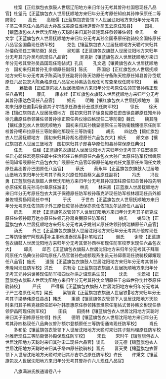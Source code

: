 <!-- { "loadSidebar": true } -->
　　杜案【正红旗包衣旗鼓人世居辽阳地方来归年分无考其曽孙杜国思现任八品官】杜望元【正蓝旗包衣人世居抚顺地方来归年分无考原任知府其孙神保原任二等防衞】
　　高氏
　　高继儒【正蓝旗包衣管领下人世居辽阳地方来归年分无考其子髙三伟原任六品包衣大孙髙成美原任淮扬道曽孙髙五云原任知县】
　　国礼【镶蓝旗包衣人世居沈阳地方天聪时来归其孙普连现任叅领兼佐领】金氏
　　金文学【正蓝旗包衣人世居抚顺地方来归年分无考其孙金国泰原任骁骑校金国栋原任八品官金国鼎现任防军校】
　　兑色【镶蓝旗包衣人世居抚顺地方天聪时来归其孙倭色现任三等防衞】吴氏
　　吴知藁【正蓝旗包衣旗鼓人世居沈阳地方来归年分无考其元孙吴均凯现任八品官】
　　吴克新【镶蓝旗包衣人世居抚顺地方来归年分无考其曽孙吴昌国现任笔帖式】孔氏
　　孔文选【镶黄旗包衣人世居抚顺地方　国初来归其曽孙孔宗顺原任副将】陈氏
　　陈国忠【正红旗包衣人世居抚顺地方来归年分无考其子陈英琦原任副将孙陈天防原任守备陈天柱原任知县曽孙岱斌原任六品包衣大陈桑格原任八品官元孙黒达色现任司库查亲现任防军校】
　　蘓氏
　　蘓敏善【正红旗包衣人世居抚顺地方来归年分无考原任佐领其曽孙蘓正现任八品官】
　　康氏
　　康永桂【正红旗包衣旗鼓人世居抚顺地方来归年分无考其曽孙康达色现任八品官】
　　姬氏
　　明瞻【镶红旗包衣人世居抚顺地方　国初来归原任直兵备道其子尔钱原任游击孙丑滋原任防军校】
　　徐氏
　　徐天扬【镶红旗包衣人世居抚顺地方　国初来归其子徐良佐原任逰击徐良卿原任知州孙徐元鼎原任叅领兼佐领曽孙徐正原任典仪徐四格现任二等防衞】魏氏
　　魏其隆【镶红旗包衣人世居抚顺地方　国初来归其孙魏显德原任三等防衞魏懐德原任防军校曽孙噶布拉原任三等防衞他那现任三等防衞】
　　胡氏
　　四达色【镶红旗包衣人世居抚顺地方　国初来归其孙胡名德原任六品包衣大】郎氏
　　郎文彦【镶红旗包衣人世居三堡地方　国初来归其子郎喜华原任知县孙常保原任典仪】
　　任氏
　　任经【正蓝旗包衣旗鼔人世居沈阳地方来归年分无考其子任宏德原任启心郎任宏亮原任郎中任治邦任五格俱原任六品包衣大孙广太原任防军校増绶原任同知常绶原任六品包衣大广绶原任六品官印保原任笔帖式任文蕙原任州同任文焕原任县丞曽孙巴图原任八品官】
　　蔡氏
　　蔡永年【正蓝旗包衣旗鼓人世居塔山堡地方来归年分无考其子蔡义兴原任知县蔡义品原任副将】
　　冯氏
　　冯世勇【正蓝旗包衣旗鼓人世居沈阳地方来归年分无考其孙冯国柱原任知县曽孙冯先明亦原任知县元孙冯尔章原任游击】
　　林氏
　　林来鳯【正蓝旗人世居抚顺地方来归年分无考原任包衣大其子保德原任防军校孙蘓克济现任防军校林超现任员外郎兼佐领费扬阿现任中书】
　　于氏
　　于世杰【正蓝旗包衣人世居抚顺地方来归年分无考原任佐领其子外三原任佐领孙法保亦原任佐领瓦尔达原任八品官】
　　房氏
　　房廷【正蓝旗包衣管领下人世居辽阳地方来归年分无考其子房克成原任佐领孙房万达亦原任佐领元孙房良弼原任防军校】
　　姚氏
　　姚显功【正蓝旗包衣人世居抚顺地方来归年分无考其子姚制义原任佐领孙姚瑞麟原任八品官】
　　汤氏
　　外三【正蓝旗包衣旗鼓人世居沈阳地方来归年分无考其孙他库现任二等防衞他宁阿现系补主事他进泰现系补笔帖式】
　　谢氏
　　谢登【正蓝旗包衣旗鼓人世居沈阳地方来归年分无考其曽孙西林布现任防军校罗米现任六品包衣大】
　　邱氏
　　邱巴【正蓝旗包衣旗鼓人世居沈阳地方来归年分无考其子拜唐阿原任六品典仪孙邱均原任八品官曽孙色成额现系生员元孙邱善现任骁骑校邱耀现任八品官】施氏
　　道强【正蓝旗包衣旗鼓人世居沈阳地方来归年分无考其曽孙朱隆阿现任防军校】洪氏
　　洪有治【正蓝旗包衣旗鼓人世居抚顺地方来归年分无考其元孙洪世英现任防军校四世孙洪之诏现系生员】
　　沈氏
　　沈景福【正蓝旗包衣旗鼓人世居沈阳地方来归年分无考其孙沈文明原任千总四世孙沈什泰原任骁骑校】
　　严氏
　　严得福【正蓝旗包衣旗鼓人世居沈阳地方来归年分无考其子严三格原任司库】梁氏
　　梁智寛【正蓝旗包衣旗鼓人世居铁地方来归年分无考其子梁恭伟原任县丞】韩氏
　　秉德【镶蓝旗包衣管领下人世居沈阳地方天聪时来归其子韩克禄原任郎中孙韩景惠原任叅领韩景焕原任笔帖式曽孙韩文彬现任叅领伊昌阿现任防军校】
　　田氏
　　田扬林【镶蓝旗包衣人世居沈阳地方天聪时来归其子田修原任佐领】佟氏
　　德明【镶蓝旗包衣人世居沈阳地方来归年分无考其孙四格现任八品典仪曽孙额尔登额原任三等防衞通肯现任防军校】
　　肖氏
　　多和伦【镶蓝旗包衣管领下人世居沈阳地方天聪时来归其子魁玛理原任防军校孙雅竒现任三等防衞曽孙殿保现任防军校】
　　宋氏
　　宋时午【镶蓝旗包衣人世居沈阳地方天聪时来归其孙宋二现任六品官】谈氏
　　谈元德【镶蓝旗包衣人世居沈阳地方天聪时来归其子塔四原任骁骑校】晋氏
　　晋天受【镶蓝旗包衣管领下人世居沈阳地方天聪时来归其孙吉尔占原任防军校】许氏
　　许秉文【镶蓝旗包衣人世居沈阳地方来归年分无考其曽孙许六儿现任八品官】









　　八旗满洲氏族通谱卷八十
